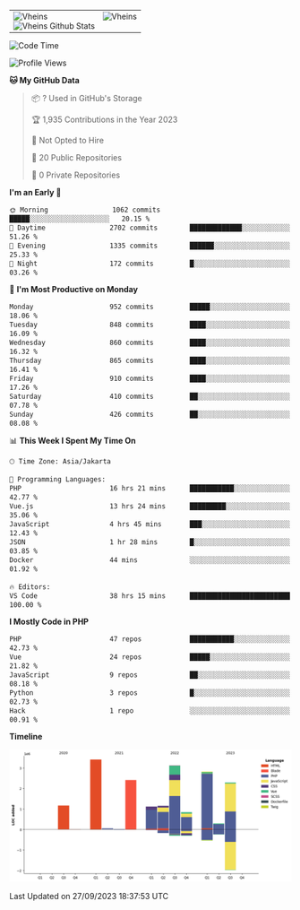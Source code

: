 <table>
  <tr>
    <td valign="top">
      <img src="https://github-readme-streak-stats.herokuapp.com/?user=Vheins&" alt="Vheins" /><br/>
      <img src="https://github-readme-stats.vercel.app/api?username=vheins&count_private=true&show_icons=true" alt="Vheins Github Stats">
    </td>
    <td valign="top">
      <img src="https://github-readme-stats.vercel.app/api/top-langs/?username=Vheins&count_private=true" alt="Vheins" /><br/>
    </td>
  </tr>
</table>

<!--START_SECTION:waka-->
![Code Time](http://img.shields.io/badge/Code%20Time-651%20hrs%2037%20mins-blue)

![Profile Views](http://img.shields.io/badge/Profile%20Views-0-blue)

**🐱 My GitHub Data** 

> 📦 ? Used in GitHub's Storage 
 > 
> 🏆 1,935 Contributions in the Year 2023
 > 
> 🚫 Not Opted to Hire
 > 
> 📜 20 Public Repositories 
 > 
> 🔑 0 Private Repositories 
 > 
**I'm an Early 🐤** 

```text
🌞 Morning                1062 commits        █████░░░░░░░░░░░░░░░░░░░░   20.15 % 
🌆 Daytime                2702 commits        █████████████░░░░░░░░░░░░   51.26 % 
🌃 Evening                1335 commits        ██████░░░░░░░░░░░░░░░░░░░   25.33 % 
🌙 Night                  172 commits         █░░░░░░░░░░░░░░░░░░░░░░░░   03.26 % 
```
📅 **I'm Most Productive on Monday** 

```text
Monday                   952 commits         █████░░░░░░░░░░░░░░░░░░░░   18.06 % 
Tuesday                  848 commits         ████░░░░░░░░░░░░░░░░░░░░░   16.09 % 
Wednesday                860 commits         ████░░░░░░░░░░░░░░░░░░░░░   16.32 % 
Thursday                 865 commits         ████░░░░░░░░░░░░░░░░░░░░░   16.41 % 
Friday                   910 commits         ████░░░░░░░░░░░░░░░░░░░░░   17.26 % 
Saturday                 410 commits         ██░░░░░░░░░░░░░░░░░░░░░░░   07.78 % 
Sunday                   426 commits         ██░░░░░░░░░░░░░░░░░░░░░░░   08.08 % 
```


📊 **This Week I Spent My Time On** 

```text
🕑︎ Time Zone: Asia/Jakarta

💬 Programming Languages: 
PHP                      16 hrs 21 mins      ███████████░░░░░░░░░░░░░░   42.77 % 
Vue.js                   13 hrs 24 mins      █████████░░░░░░░░░░░░░░░░   35.06 % 
JavaScript               4 hrs 45 mins       ███░░░░░░░░░░░░░░░░░░░░░░   12.43 % 
JSON                     1 hr 28 mins        █░░░░░░░░░░░░░░░░░░░░░░░░   03.85 % 
Docker                   44 mins             ░░░░░░░░░░░░░░░░░░░░░░░░░   01.92 % 

🔥 Editors: 
VS Code                  38 hrs 15 mins      █████████████████████████   100.00 % 
```

**I Mostly Code in PHP** 

```text
PHP                      47 repos            ███████████░░░░░░░░░░░░░░   42.73 % 
Vue                      24 repos            █████░░░░░░░░░░░░░░░░░░░░   21.82 % 
JavaScript               9 repos             ██░░░░░░░░░░░░░░░░░░░░░░░   08.18 % 
Python                   3 repos             █░░░░░░░░░░░░░░░░░░░░░░░░   02.73 % 
Hack                     1 repo              ░░░░░░░░░░░░░░░░░░░░░░░░░   00.91 % 
```



**Timeline**

![Lines of Code chart](https://raw.githubusercontent.com/vheins/vheins/main/assets/bar_graph.png)


 Last Updated on 27/09/2023 18:37:53 UTC
<!--END_SECTION:waka-->
